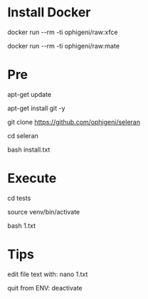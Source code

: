 # Install Docker

docker run --rm -ti ophigeni/raw:xfce

docker run --rm -ti ophigeni/raw:mate


# Pre

apt-get update

apt-get install git -y

git clone https://github.com/ophigeni/seleran

cd seleran

bash install.txt

# Execute

cd tests

source venv/bin/activate

bash 1.txt

# Tips

edit file text with: nano 1.txt

quit from ENV: deactivate















